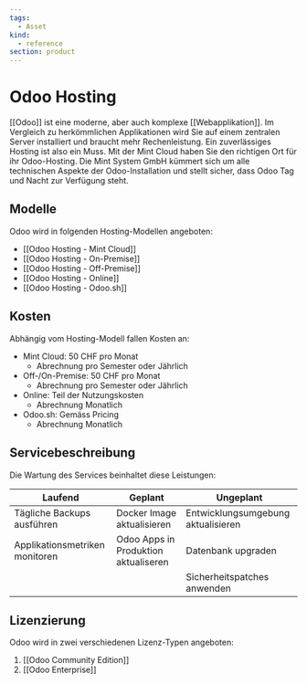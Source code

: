 ```yaml
---
tags:
  - Asset
kind:
  - reference
section: product
---
```

# Odoo Hosting

[[Odoo]] ist eine moderne, aber auch komplexe [[Webapplikation]]. Im Vergleich zu herkömmlichen Applikationen wird Sie auf einem zentralen Server installiert und braucht mehr Rechenleistung. Ein zuverlässiges Hosting ist also ein Muss. Mit der Mint Cloud haben Sie den richtigen Ort für ihr Odoo-Hosting. Die Mint System GmbH kümmert sich um alle technischen Aspekte der Odoo-Installation und stellt sicher, dass Odoo Tag und Nacht zur Verfügung steht.
## Modelle

Odoo wird in folgenden Hosting-Modellen angeboten:

* [[Odoo Hosting - Mint Cloud]]
* [[Odoo Hosting - On-Premise]]
* [[Odoo Hosting - Off-Premise]]
* [[Odoo Hosting - Online]]
* [[Odoo Hosting - Odoo.sh]]

## Kosten

Abhängig vom Hosting-Modell fallen Kosten an:

* Mint Cloud: 50 CHF pro Monat
	* Abrechnung pro Semester oder Jährlich
* Off-/On-Premise: 50 CHF pro Monat
	* Abrechnung pro Semester oder Jährlich
* Online: Teil der Nutzungskosten
	* Abrechnung Monatlich
* Odoo.sh: Gemäss Pricing
	* Abrechnung Monatlich

## Servicebeschreibung

Die Wartung des Services beinhaltet diese Leistungen:

| Laufend                        | Geplant                              | Ungeplant                          |
| ------------------------------ | ------------------------------------ | ---------------------------------- |
| Tägliche Backups ausführen     | Docker Image aktualisieren           | Entwicklungsumgebung aktualisieren |
| Applikationsmetriken monitoren | Odoo Apps in Produktion aktualiseren | Datenbank upgraden                 |
|                                |                                      | Sicherheitspatches anwenden                                   |
## Lizenzierung

Odoo wird in zwei verschiedenen Lizenz-Typen angeboten:

1. [[Odoo Community Edition]]
2. [[Odoo Enterprise]]
